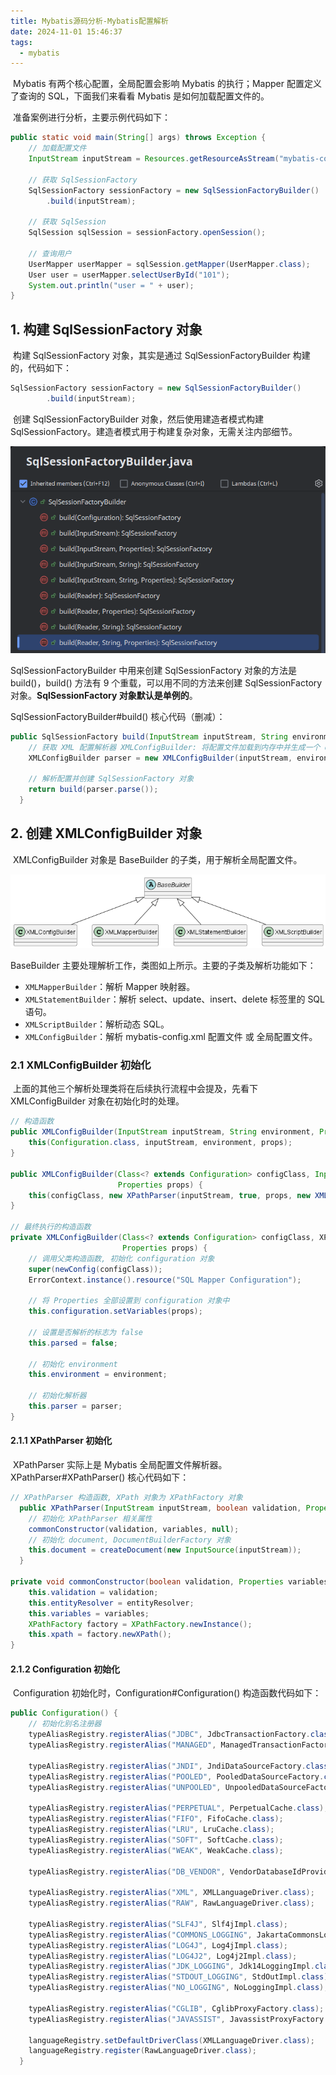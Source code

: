 ```yaml
---
title: Mybatis源码分析-Mybatis配置解析
date: 2024-11-01 15:46:37
tags:
  - mybatis
---
```


​	Mybatis 有两个核心配置，全局配置会影响 Mybatis 的执行；Mapper 配置定义了查询的 SQL，下面我们来看看 Mybatis 是如何加载配置文件的。

​	准备案例进行分析，主要示例代码如下：

```java
public static void main(String[] args) throws Exception {
    // 加载配置文件
    InputStream inputStream = Resources.getResourceAsStream("mybatis-config.xml");

    // 获取 SqlSessionFactory
    SqlSessionFactory sessionFactory = new SqlSessionFactoryBuilder()
        .build(inputStream);

    // 获取 SqlSession
    SqlSession sqlSession = sessionFactory.openSession();
    
	// 查询用户
    UserMapper userMapper = sqlSession.getMapper(UserMapper.class);
    User user = userMapper.selectUserById("101");
    System.out.println("user = " + user);
}
```

## 1. 构建 SqlSessionFactory 对象

​	构建 SqlSessionFactory 对象，其实是通过 SqlSessionFactoryBuilder 构建的，代码如下：

```java
SqlSessionFactory sessionFactory = new SqlSessionFactoryBuilder()
        .build(inputStream);
```

​	创建 SqlSessionFactoryBuilder 对象，然后使用建造者模式构建 SqlSessionFactory。建造者模式用于构建复杂对象，无需关注内部细节。

![image-20241101162854471](../../images/articles/mybatis/SqlSessionFactoryBuilder.jpg)

SqlSessionFactoryBuilder 中用来创建 SqlSessionFactory 对象的方法是 build()，build() 方法有 9 个重载，可以用不同的方法来创建 SqlSessionFactory 对象。**SqlSessionFactory 对象默认是单例的**。

SqlSessionFactoryBuilder#build() 核心代码（删减）：

```java
public SqlSessionFactory build(InputStream inputStream, String environment, Properties properties) {
    // 获取 XML 配置解析器 XMLConfigBuilder: 将配置文件加载到内存中并生成一个 document 对象, 同时初始化 Configuration 对象
    XMLConfigBuilder parser = new XMLConfigBuilder(inputStream, environment, properties);
    
    // 解析配置并创建 SqlSessionFactory 对象
    return build(parser.parse());
  }
```

## 2. 创建 XMLConfigBuilder 对象

​	XMLConfigBuilder 对象是 BaseBuilder 的子类，用于解析全局配置文件。

![BaseBuilder](../../images/articles/mybatis/BaseBuilder.jpg)

BaseBuilder 主要处理解析工作，类图如上所示。主要的子类及解析功能如下：

- `XMLMapperBuilder`：解析 Mapper 映射器。
- `XMLStatementBuilder`：解析 select、update、insert、delete 标签里的 SQL 语句。
- `XMLScriptBuilder`：解析动态 SQL。
- `XMLConfigBuilder`：解析 mybatis-config.xml 配置文件 或 全局配置文件。

### 2.1 XMLConfigBuilder 初始化

​	上面的其他三个解析处理类将在后续执行流程中会提及，先看下 XMLConfigBuilder 对象在初始化时的处理。

```java
// 构造函数
public XMLConfigBuilder(InputStream inputStream, String environment, Properties props) {
    this(Configuration.class, inputStream, environment, props);
}

public XMLConfigBuilder(Class<? extends Configuration> configClass, InputStream inputStream, String environment,
                        Properties props) {
    this(configClass, new XPathParser(inputStream, true, props, new XMLMapperEntityResolver()), environment, props);
}

// 最终执行的构造函数
private XMLConfigBuilder(Class<? extends Configuration> configClass, XPathParser parser, String environment,
                         Properties props) {
    // 调用父类构造函数, 初始化 configuration 对象
    super(newConfig(configClass));
    ErrorContext.instance().resource("SQL Mapper Configuration");
    
    // 将 Properties 全部设置到 configuration 对象中
    this.configuration.setVariables(props);
    
    // 设置是否解析的标志为 false
    this.parsed = false;
    
    // 初始化 environment
    this.environment = environment;
    
    // 初始化解析器
    this.parser = parser;
}
```

#### 2.1.1 XPathParser 初始化

​	XPathParser 实际上是 Mybatis 全局配置文件解析器。XPathParser#XPathParser() 核心代码如下：

```java
// XPathParser 构造函数, XPath 对象为 XPathFactory 对象
  public XPathParser(InputStream inputStream, boolean validation, Properties variables) {
    // 初始化 XPathParser 相关属性
    commonConstructor(validation, variables, null);
    // 初始化 document, DocumentBuilderFactory 对象
    this.document = createDocument(new InputSource(inputStream));
  }

private void commonConstructor(boolean validation, Properties variables, EntityResolver entityResolver) {
    this.validation = validation;
    this.entityResolver = entityResolver;
    this.variables = variables;
    XPathFactory factory = XPathFactory.newInstance();
    this.xpath = factory.newXPath();
}
```

#### 2.1.2 Configuration 初始化

​	Configuration 初始化时，Configuration#Configuration() 构造函数代码如下：

```java
public Configuration() {
    // 初始化别名注册器
    typeAliasRegistry.registerAlias("JDBC", JdbcTransactionFactory.class);
    typeAliasRegistry.registerAlias("MANAGED", ManagedTransactionFactory.class);

    typeAliasRegistry.registerAlias("JNDI", JndiDataSourceFactory.class);
    typeAliasRegistry.registerAlias("POOLED", PooledDataSourceFactory.class);
    typeAliasRegistry.registerAlias("UNPOOLED", UnpooledDataSourceFactory.class);

    typeAliasRegistry.registerAlias("PERPETUAL", PerpetualCache.class);
    typeAliasRegistry.registerAlias("FIFO", FifoCache.class);
    typeAliasRegistry.registerAlias("LRU", LruCache.class);
    typeAliasRegistry.registerAlias("SOFT", SoftCache.class);
    typeAliasRegistry.registerAlias("WEAK", WeakCache.class);

    typeAliasRegistry.registerAlias("DB_VENDOR", VendorDatabaseIdProvider.class);

    typeAliasRegistry.registerAlias("XML", XMLLanguageDriver.class);
    typeAliasRegistry.registerAlias("RAW", RawLanguageDriver.class);

    typeAliasRegistry.registerAlias("SLF4J", Slf4jImpl.class);
    typeAliasRegistry.registerAlias("COMMONS_LOGGING", JakartaCommonsLoggingImpl.class);
    typeAliasRegistry.registerAlias("LOG4J", Log4jImpl.class);
    typeAliasRegistry.registerAlias("LOG4J2", Log4j2Impl.class);
    typeAliasRegistry.registerAlias("JDK_LOGGING", Jdk14LoggingImpl.class);
    typeAliasRegistry.registerAlias("STDOUT_LOGGING", StdOutImpl.class);
    typeAliasRegistry.registerAlias("NO_LOGGING", NoLoggingImpl.class);

    typeAliasRegistry.registerAlias("CGLIB", CglibProxyFactory.class);
    typeAliasRegistry.registerAlias("JAVASSIST", JavassistProxyFactory.class);

    languageRegistry.setDefaultDriverClass(XMLLanguageDriver.class);
    languageRegistry.register(RawLanguageDriver.class);
  }
```


